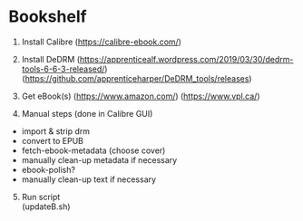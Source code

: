 # Bookshelf

1. Install Calibre
     (https://calibre-ebook.com/)

2. Install DeDRM 
     (https://apprenticealf.wordpress.com/2019/03/30/dedrm-tools-6-6-3-released/) 
     (https://github.com/apprenticeharper/DeDRM_tools/releases)

3. Get eBook(s) 
     (https://www.amazon.com/)
     (https://www.vpl.ca/)

4. Manual steps (done in Calibre GUI)
* import & strip drm
* convert to EPUB
* fetch-ebook-metadata (choose cover)
* manually clean-up metadata if necessary
* ebook-polish?
* manually clean-up text if necessary

5. Run script  
     (updateB.sh)

